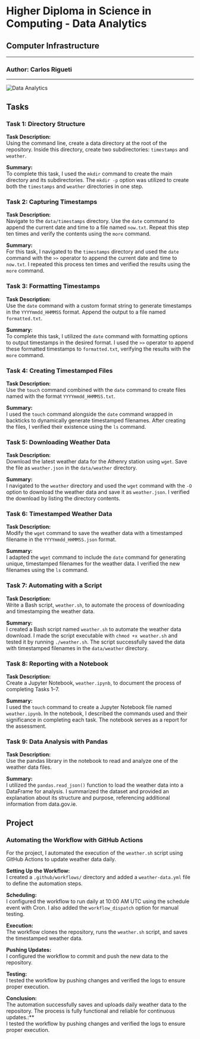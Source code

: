 # Higher Diploma in Science in Computing - Data Analytics

## Computer Infrastructure


***
### Author: Carlos Rigueti
***
![Data Analytics](https://github.com/user-attachments/assets/9909dd9f-56b0-4b12-8bfd-886251a59102)

## Tasks

### Task 1: Directory Structure
**Task Description:**  
Using the command line, create a data directory at the root of the repository. Inside this directory, create two subdirectories: `timestamps` and `weather`.

**Summary:**  
To complete this task, I used the `mkdir` command to create the main directory and its subdirectories. The `mkdir -p` option was utilized to create both the `timestamps` and `weather` directories in one step.

### Task 2: Capturing Timestamps
**Task Description:**  
Navigate to the `data/timestamps` directory. Use the `date` command to append the current date and time to a file named `now.txt`. Repeat this step ten times and verify the contents using the `more` command.

**Summary:**  
For this task, I navigated to the `timestamps` directory and used the `date` command with the `>>` operator to append the current date and time to `now.txt`. I repeated this process ten times and verified the results using the `more` command.

### Task 3: Formatting Timestamps
**Task Description:**  
Use the `date` command with a custom format string to generate timestamps in the `YYYYmmdd_HHMMSS` format. Append the output to a file named `formatted.txt`.

**Summary:**  
To complete this task, I utilized the `date` command with formatting options to output timestamps in the desired format. I used the `>>` operator to append these formatted timestamps to `formatted.txt`, verifying the results with the `more` command.

### Task 4: Creating Timestamped Files
**Task Description:**  
Use the `touch` command combined with the `date` command to create files named with the format `YYYYmmdd_HHMMSS.txt`.

**Summary:**  
I used the `touch` command alongside the `date` command wrapped in backticks to dynamically generate timestamped filenames. After creating the files, I verified their existence using the `ls` command.

### Task 5: Downloading Weather Data
**Task Description:**  
Download the latest weather data for the Athenry station using `wget`. Save the file as `weather.json` in the `data/weather` directory.

**Summary:**  
I navigated to the `weather` directory and used the `wget` command with the `-O` option to download the weather data and save it as `weather.json`. I verified the download by listing the directory contents.

### Task 6: Timestamped Weather Data
**Task Description:**  
Modify the `wget` command to save the weather data with a timestamped filename in the `YYYYmmdd_HHMMSS.json` format.

**Summary:**  
I adapted the `wget` command to include the `date` command for generating unique, timestamped filenames for the weather data. I verified the new filenames using the `ls` command.

### Task 7: Automating with a Script
**Task Description:**  
Write a Bash script, `weather.sh`, to automate the process of downloading and timestamping the weather data.

**Summary:**  
I created a Bash script named `weather.sh` to automate the weather data download. I made the script executable with `chmod +x weather.sh` and tested it by running `./weather.sh`. The script successfully saved the data with timestamped filenames in the `data/weather` directory.

### Task 8: Reporting with a Notebook
**Task Description:**  
Create a Jupyter Notebook, `weather.ipynb`, to document the process of completing Tasks 1–7.

**Summary:**  
I used the `touch` command to create a Jupyter Notebook file named `weather.ipynb`. In the notebook, I described the commands used and their significance in completing each task. The notebook serves as a report for the assessment.

### Task 9: Data Analysis with Pandas
**Task Description:**  
Use the pandas library in the notebook to read and analyze one of the weather data files.

**Summary:**  
I utilized the `pandas.read_json()` function to load the weather data into a DataFrame for analysis. I summarized the dataset and provided an explanation about its structure and purpose, referencing additional information from data.gov.ie.

## Project

### Automating the Workflow with GitHub Actions
For the project, I automated the execution of the `weather.sh` script using GitHub Actions to update weather data daily.

**Setting Up the Workflow:**  
I created a `.github/workflows/` directory and added a `weather-data.yml` file to define the automation steps.

**Scheduling:**  
I configured the workflow to run daily at 10:00 AM UTC using the schedule event with Cron. I also added the `workflow_dispatch` option for manual testing.

**Execution:**  
The workflow clones the repository, runs the `weather.sh` script, and saves the timestamped weather data.

**Pushing Updates:**  
I configured the workflow to commit and push the new data to the repository.

**Testing:**  
I tested the workflow by pushing changes and verified the logs to ensure proper execution.

**Conclusion:**  
The automation successfully saves and uploads daily weather data to the repository. The process is fully functional and reliable for continuous updates.:**  
I tested the workflow by pushing changes and verified the logs to ensure proper execution.